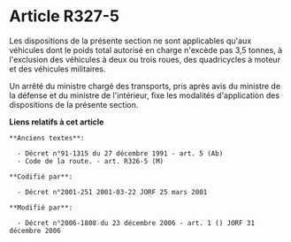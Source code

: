 # Article R327-5

Les dispositions de la présente section ne sont applicables qu'aux véhicules dont le poids total autorisé en charge n'excède
pas 3,5 tonnes, à l'exclusion des véhicules à deux ou trois roues, des quadricycles à moteur et des véhicules militaires.

Un arrêté du ministre chargé des transports, pris après avis du ministre de la défense et du ministre de l'intérieur, fixe
les modalités d'application des dispositions de la présente section.

**Liens relatifs à cet article**

	**Anciens textes**:

	  - Décret n°91-1315 du 27 décembre 1991 - art. 5 (Ab)
	  - Code de la route. - art. R326-5 (M)

	**Codifié par**:

	  - Décret n°2001-251 2001-03-22 JORF 25 mars 2001

	**Modifié par**:

	  - Décret n°2006-1808 du 23 décembre 2006 - art. 1 () JORF 31 décembre 2006
